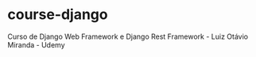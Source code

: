 # course-django
Curso de Django Web Framework e Django Rest Framework - Luiz Otávio Miranda - Udemy 
